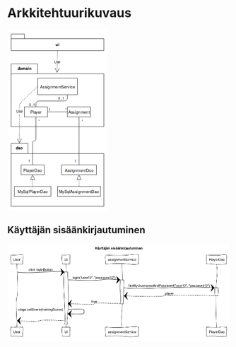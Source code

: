 # Arkkitehtuurikuvaus

<img src="https://github.com/omacode/ot-harjoitustyo/blob/master/dokumentointi/kuvat/luokka-pakkaus.png" width="226">

## Käyttäjän sisäänkirjautuminen

<img src="https://github.com/omacode/ot-harjoitustyo/blob/master/dokumentointi/kuvat/sisaankirjautuminen.png" width="750">
